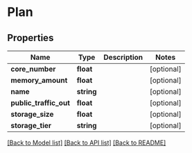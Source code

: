 # Plan

## Properties
Name | Type | Description | Notes
------------ | ------------- | ------------- | -------------
**core_number** | **float** |  | [optional] 
**memory_amount** | **float** |  | [optional] 
**name** | **string** |  | [optional] 
**public_traffic_out** | **float** |  | [optional] 
**storage_size** | **float** |  | [optional] 
**storage_tier** | **string** |  | [optional] 

[[Back to Model list]](../../README.md#documentation-of-the-models) [[Back to API list]](../../README.md#documentation) [[Back to README]](../../README.md)


